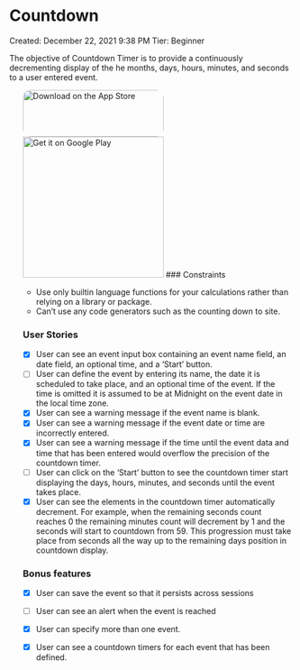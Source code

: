

# Countdown

Created: December 22, 2021 9:38 PM
Tier: Beginner


The objective of Countdown Timer is to provide a continuously decrementing display of the he months, days, hours, minutes, and seconds to a user entered event.
<ul>
  <li style="display: inline-block">
<a href="https://apps.apple.com/us/app/countdowns-chris-stayte/id1603744166?itsct=apps_box_badge&amp;itscg=30200" style="display: inline-block; overflow: hidden; border-top-left-radius: 13px; border-top-right-radius: 13px; border-bottom-right-radius: 13px; border-bottom-left-radius: 13px; width: 250px; height: 83px;"><img src="https://tools.applemediaservices.com/api/badges/download-on-the-app-store/black/en-us?size=250x83&amp;releaseDate=1641945600&h=168d3d34b1d848b7b277d2b09c78d296" alt="Download on the App Store" style="border-top-left-radius: 13px; border-top-right-radius: 13px; border-bottom-right-radius: 13px; border-bottom-left-radius: 13px; width: 250px; height: 83px;"></a>
  </li>
  <li style="display: inline-block">
<a href='https://play.google.com/store/apps/details?id=com.chrisstayte.countdowns&pcampaignid=pcampaignidMKT-Other-global-all-co-prtnr-py-PartBadge-Mar2515-1'><img alt='Get it on Google Play' src='https://play.google.com/intl/en_us/badges/static/images/badges/en_badge_web_generic.png' style="width: 250px;" /></a>
  </li>
### Constraints

- Use only builtin language functions for your calculations rather than relying on a library or package.
- Can’t use any code generators such as the counting down to site.

### **User Stories**

- [X]  User can see an event input box containing an event name field, an date field, an optional time, and a ‘Start’ button.
- [ ]  User can define the event by entering its name, the date it is scheduled to take place, and an optional time of the event. If the time is omitted it is assumed to be at Midnight on the event date in the local time zone.
- [X]  User can see a warning message if the event name is blank.
- [X]  User can see a warning message if the event date or time are incorrectly entered.
- [X]  User can see a warning message if the time until the event data and time that has been entered would overflow the precision of the countdown timer.
- [ ]  User can click on the ‘Start’ button to see the countdown timer start displaying the days, hours, minutes, and seconds until the event takes place.
- [X]  User can see the elements in the countdown timer automatically decrement. For example, when the remaining seconds count reaches 0 the remaining minutes count will decrement by 1 and the seconds will start to countdown from 59. This progression must take place from seconds all the way up to the remaining days position in countdown display.

### **Bonus features**

- [X]  User can save the event so that it persists across sessions
- [ ]  User can see an alert when the event is reached
- [X]  User can specify more than one event.
- [X]  User can see a countdown timers for each event that has been defined.


